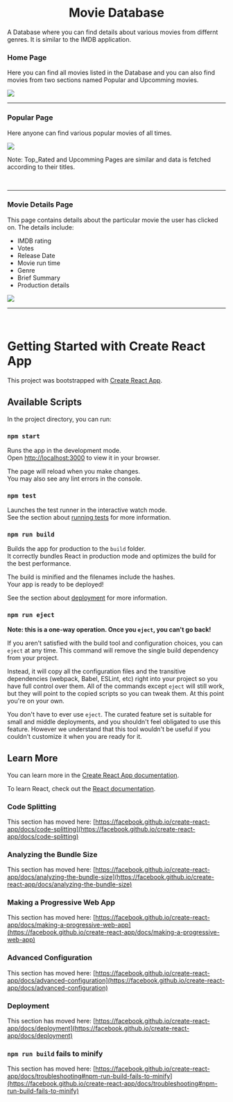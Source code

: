 <h1 align="center">Movie Database</h1>
<p> A Database where you can find details about various movies from differnt genres. It is similar to the IMDB application.</p>
</hr>

<h3> Home Page </h3>
<p> Here you can find all movies listed in the Database and you can also find movies from two sections named Popular and Upcomming movies.</p>
<img src="https://ik.imagekit.io/uazn82tha/movie/1_bYz6WMI9v.jpg?ik-sdk-version=javascript-1.4.3&updatedAt=1670680318030" >
<br>
<hr>

<h3> Popular Page </h3>
<p> Here anyone can find various popular movies of all times.</p>
<img src="https://ik.imagekit.io/uazn82tha/movie/2_lxw4t514Q.jpg?ik-sdk-version=javascript-1.4.3&updatedAt=1670680318101" >
<p> Note: Top_Rated and Upcomming Pages are similar and data is fetched according to their titles.</p>
<br>
<hr>

<h3>Movie Details Page </h3>
<p> This page contains details about the particular movie the user has clicked on. The details include: </p>
<ul>
  <li>IMDB rating </li>
  <li>Votes</li>
  <li>Release Date</li>
  <li>Movie run time</li>
  <li>Genre</li>
  <li>Brief Summary</li>
  <li>Production details</li>
</ul>
<img src="https://ik.imagekit.io/uazn82tha/movie/3_iKuPq2awe.jpg?ik-sdk-version=javascript-1.4.3&updatedAt=1670680318136" >
<br>
<hr>
<br>

# Getting Started with Create React App

This project was bootstrapped with [Create React App](https://github.com/facebook/create-react-app).

## Available Scripts

In the project directory, you can run:

### `npm start`

Runs the app in the development mode.\
Open [http://localhost:3000](http://localhost:3000) to view it in your browser.

The page will reload when you make changes.\
You may also see any lint errors in the console.

### `npm test`

Launches the test runner in the interactive watch mode.\
See the section about [running tests](https://facebook.github.io/create-react-app/docs/running-tests) for more information.

### `npm run build`

Builds the app for production to the `build` folder.\
It correctly bundles React in production mode and optimizes the build for the best performance.

The build is minified and the filenames include the hashes.\
Your app is ready to be deployed!

See the section about [deployment](https://facebook.github.io/create-react-app/docs/deployment) for more information.

### `npm run eject`

**Note: this is a one-way operation. Once you `eject`, you can't go back!**

If you aren't satisfied with the build tool and configuration choices, you can `eject` at any time. This command will remove the single build dependency from your project.

Instead, it will copy all the configuration files and the transitive dependencies (webpack, Babel, ESLint, etc) right into your project so you have full control over them. All of the commands except `eject` will still work, but they will point to the copied scripts so you can tweak them. At this point you're on your own.

You don't have to ever use `eject`. The curated feature set is suitable for small and middle deployments, and you shouldn't feel obligated to use this feature. However we understand that this tool wouldn't be useful if you couldn't customize it when you are ready for it.

## Learn More

You can learn more in the [Create React App documentation](https://facebook.github.io/create-react-app/docs/getting-started).

To learn React, check out the [React documentation](https://reactjs.org/).

### Code Splitting

This section has moved here: [https://facebook.github.io/create-react-app/docs/code-splitting](https://facebook.github.io/create-react-app/docs/code-splitting)

### Analyzing the Bundle Size

This section has moved here: [https://facebook.github.io/create-react-app/docs/analyzing-the-bundle-size](https://facebook.github.io/create-react-app/docs/analyzing-the-bundle-size)

### Making a Progressive Web App

This section has moved here: [https://facebook.github.io/create-react-app/docs/making-a-progressive-web-app](https://facebook.github.io/create-react-app/docs/making-a-progressive-web-app)

### Advanced Configuration

This section has moved here: [https://facebook.github.io/create-react-app/docs/advanced-configuration](https://facebook.github.io/create-react-app/docs/advanced-configuration)

### Deployment

This section has moved here: [https://facebook.github.io/create-react-app/docs/deployment](https://facebook.github.io/create-react-app/docs/deployment)

### `npm run build` fails to minify

This section has moved here: [https://facebook.github.io/create-react-app/docs/troubleshooting#npm-run-build-fails-to-minify](https://facebook.github.io/create-react-app/docs/troubleshooting#npm-run-build-fails-to-minify)
